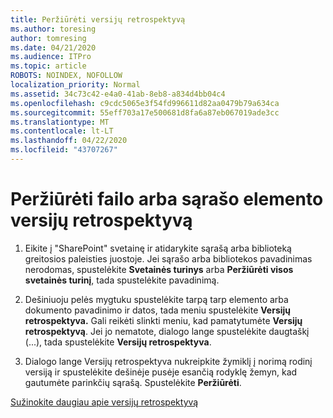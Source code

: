 ```yaml
---
title: Peržiūrėti versijų retrospektyvą
ms.author: toresing
author: tomresing
ms.date: 04/21/2020
ms.audience: ITPro
ms.topic: article
ROBOTS: NOINDEX, NOFOLLOW
localization_priority: Normal
ms.assetid: 34c73c42-e4a0-41ab-8eb8-a834d4bb04c4
ms.openlocfilehash: c9cdc5065e3f54fd996611d82aa0479b79a634ca
ms.sourcegitcommit: 55eff703a17e500681d8fa6a87eb067019ade3cc
ms.translationtype: MT
ms.contentlocale: lt-LT
ms.lasthandoff: 04/22/2020
ms.locfileid: "43707267"
---
```

# <a name="view-version-history-of-a-file-or-list-item"></a>Peržiūrėti failo arba sąrašo elemento versijų retrospektyvą

1. Eikite į "SharePoint" svetainę ir atidarykite sąrašą arba biblioteką greitosios paleisties juostoje. Jei sąrašo arba bibliotekos pavadinimas nerodomas, spustelėkite **Svetainės turinys** arba **Peržiūrėti visos svetainės turinį**, tada spustelėkite pavadinimą.
    
2. Dešiniuoju pelės mygtuku spustelėkite tarpą tarp elemento arba dokumento pavadinimo ir datos, tada meniu spustelėkite **Versijų retrospektyva.** Gali reikėti slinkti meniu, kad pamatytumėte **Versijų retrospektyvą**. Jei jo nematote, dialogo lange spustelėkite daugtaškį (...), tada spustelėkite **Versijų retrospektyva**.
    
3. Dialogo lange Versijų retrospektyva nukreipkite žymiklį į norimą rodinį versiją ir spustelėkite dešinėje pusėje esančią rodyklę žemyn, kad gautumėte parinkčių sąrašą. Spustelėkite **Peržiūrėti**.
    
[Sužinokite daugiau apie versijų retrospektyvą](https://go.microsoft.com/fwlink/?linkid=875709)
  

